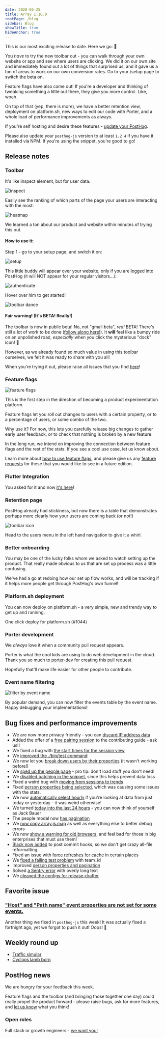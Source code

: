 ```yaml
---
date: 2020-06-25
title: Array 1.10.0
rootPage: /blog
sidebar: Blog
showTitle: true
hideAnchor: true
---
```


This is our most exciting release to date. Here we go: 🎉

You *have* to try the new toolbar out - you can walk through your own website or app and see where users are clicking. We did it on our own site and immediately found out a lot of things that surprised us, and it gave us a ton of areas to work on our own conversion rates. Go to your /setup page to switch the beta on.

Feature flags have also come out! If you're a developer and thinking of tweaking something a little out there, they give you more control. Like, woah.

On top of that (yep, there is more), we have a better retention view, deployment on platform.sh, new ways to edit our code with Porter, and a whole load of performance improvements as always.

If you're self hosting and desire these features - [update your PostHog](/docs/configuring-posthog/upgrading-posthog).

Please also update your `posthog-js` version to at least `1.2.4` if you have it installed via NPM. If you're using the snippet, you're good to go!  

## Release notes

### Toolbar

It's like inspect element, but for user data.

![inspect](../images/casts/inspect.gif)

Easily see the ranking of which parts of the page your users are interacting with the most:

![heatmap](../images/casts/heatmap.gif)

We learned a ton about our product and website within minutes of trying this out.

#### How to use it:

Step 1 - go to your setup page, and switch it on:

![setup](../images/casts/setup.gif)

This little buddy will appear over your website, only if you are logged into PostHog (it will NOT appear for your regular visitors…):

![authenticate](../images/casts/authenticate.gif)

Hover over him to get started!

![toolbar dance](../images/casts/dance.gif)

#### Fair warning! (It's BETA! Really!)

The toolbar is now in public beta! No, not "gmail beta", *real* BETA! There's still a lot of work to be done ([follow along here!](https://github.com/PostHog/posthog/projects/7)). It **will** feel like a bumpy ride on an unpolished road, *especially* when you click the mysterious "dock" icon! 👀

However, as we already found so much value in using this toolbar ourselves, we felt it was ready to share with you all! 

When you're trying it out, please raise all issues that you find [here](https://github.com/PostHog/posthog/issues/1129)!

### Feature flags

![feature flags](../images/feature-flags.png)

This is the first step in the direction of becoming a product experimentation platform.

Feature flags let you roll out changes to users with a certain property, or to a percentage of users, or some combo of the two.

Why use it? For now, this lets you carefully release big changes to gather early user feedback, or to check that nothing is broken by a new feature.

In the long run, we intend on improving the connection between feature flags and the rest of the stats. If you see a cool use case, let us know about.

Learn more about [how to use feature flags](/docs/features/feature-flags), and please give us any [feature requests](https://github.com/PostHog/posthog/issues/new?assignees=&labels=enhancement&template=feature_request.md&title=) for these that you would like to see in a future edition.

### Flutter Integration

You asked for it and now [it's here](https://posthog.com/docs/integrations/flutter-integration)!

### Retention page

PostHog already had stickiness, but now there is a table that demonstrates perhaps more clearly how your users are coming back (or not!)

![toolbar icon](../images/retention-view.png)

Head to the users menu in the left hand navigation to give it a whirl.

### Better onboarding

You may be one of the lucky folks whom we asked to watch setting up the product. That really made obvious to us that are set up process was a little confusing.

We've had a go at redoing how our set up flow works, and will be tracking if it helps more people get through PostHog's own funnel!

### Platform.sh deployment

You can now deploy on platform.sh - a very simple, new and trendy way to get up and running.

One click deploy for platform.sh (#1044)

### Porter development

We *always* love it when a community pull request appears.

Porter is what the cool kids are using to do web development in the cloud. Thank you so much to [porter-dev](https://github.com/porter-dev) for creating this pull request.

Hopefully that'll make life easier for other people to contribute.

### Event name filtering

![filter by event name](https://user-images.githubusercontent.com/1727427/84702990-c7f59f00-af57-11ea-8455-92fb89d9c9ae.png)

By popular demand, you can now filter the events table by the event name. Happy debugging your implementations!


## Bug fixes and performance improvements

* We are now more privacy friendly - you can [discard IP address data](https://github.com/PostHog/posthog/pull/1081)
* Added the offer of a [free pairing session](https://github.com/PostHog/posthog/pull/1028) to the contributing guide - ask us!!
* We fixed a bug with [the start times for the session view](https://github.com/PostHog/posthog/pull/1077)
* We [improved the ./bin/test command](https://github.com/PostHog/posthog/pull/1074)
* We now let you [break down users by their properties](https://github.com/PostHog/posthog/pull/1070) (it wasn't working before!)
* We [sped up the people page](https://github.com/PostHog/posthog/pull/1056) - pro tip: don't load stuff you don't need!
* We [disabled batching in the snippet](https://github.com/PostHog/posthog/pull/1049), since this helps prevent data loss
* Fixed a weird bug with [moving from sessions to trends](https://github.com/PostHog/posthog/pull/1039)
* Fixed [person properties being selected](https://github.com/PostHog/posthog/pull/1040), which was causing some issues with the stats.
* We now [automatically select hourly](https://github.com/PostHog/posthog/pull/1057) if you're looking at data from just today or yesterday - it was weird otherwise!
* We turned [today into the last 24 hours](https://github.com/PostHog/posthog/pull/1054) - you can now think of yourself as Jack Bauer
* The people modal now [has pagination](https://github.com/PostHog/posthog/pull/1042)
* We [now copy array.js.map](https://github.com/PostHog/posthog/pull/1047) as well as everything else to better debug errors
* We now [show a warning for old browsers](https://github.com/PostHog/posthog/pull/1046), and feel bad for those in big enterprises that must use them!
* [Black now added](https://github.com/PostHog/posthog/pull/1043) to post commit hooks, so we don't get crazy all-file reformatting
* Fixed an issue with [force refreshes for cache](https://github.com/PostHog/posthog/pull/1035) in certain places
* We [fixed a failing test problem](https://github.com/PostHog/posthog/pull/1036) with team_id
* Improved [person properties and pagination](https://github.com/PostHog/posthog/pull/976)
* Solved [a Sentry error](https://github.com/PostHog/posthog/pull/1029) with overly long text
* We [cleaned the configs for release-drafter](https://github.com/PostHog/posthog/pull/1088)

## Favorite issue

### ["Host" and "Path name" event properties are not set for some events.](https://github.com/PostHog/posthog/issues/1119)

Another thing we fixed in `posthog-js` this week! It was actually fixed a fortnight ago, yet we forgot to push it out! Oops! 🙈

## Weekly round up

* [Traffic simular](https://github.com/dabreegster/abstreet)
* [Cyclops lamb born](https://www.mirror.co.uk/news/weird-news/farmer-baffled-after-sheep-gave-22251344)

## PostHog news

We are hungry for your feedback this week.

Feature flags and the toolbar (and bringing those together one day) could really propel the product forward - please raise bugs, ask for more features, and [let us know](https://github.com/PostHog/posthog/issues) what you think!

### Open roles

Full stack or growth engineers - [we want you!](https://posthog.com/careers)
